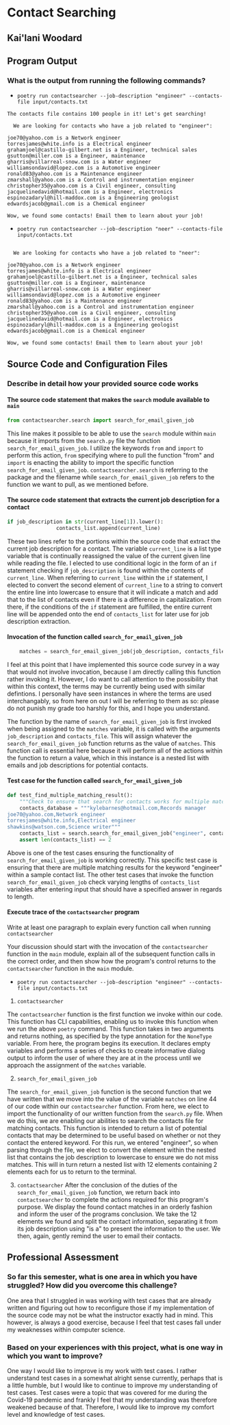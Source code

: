 # Contact Searching

## Kai'lani Woodard

## Program Output

### What is the output from running the following commands?

- `poetry run contactsearcher --job-description "engineer" --contacts-file input/contacts.txt`

```Output
The contacts file contains 100 people in it! Let's get searching!

  We are looking for contacts who have a job related to "engineer":

joe70@yahoo.com is a Network engineer
torresjames@white.info is a Electrical engineer
grahamjoel@castillo-gilbert.net is a Engineer, technical sales
gsutton@miller.com is a Engineer, maintenance
gharris@villarreal-snow.com is a Water engineer
williamsondavid@lopez.com is a Automotive engineer
ronald83@yahoo.com is a Maintenance engineer
zmarshall@yahoo.com is a Control and instrumentation engineer
christopher35@yahoo.com is a Civil engineer, consulting
jacquelinedavid@hotmail.com is a Engineer, electronics
espinozadaryl@hill-maddox.com is a Engineering geologist
edwardsjacob@gmail.com is a Chemical engineer

Wow, we found some contacts! Email them to learn about your job!
```

- `poetry run contactsearcher --job-description "neer" --contacts-file input/contacts.txt`

```Output

  We are looking for contacts who have a job related to "neer":

joe70@yahoo.com is a Network engineer
torresjames@white.info is a Electrical engineer
grahamjoel@castillo-gilbert.net is a Engineer, technical sales
gsutton@miller.com is a Engineer, maintenance
gharris@villarreal-snow.com is a Water engineer
williamsondavid@lopez.com is a Automotive engineer
ronald83@yahoo.com is a Maintenance engineer
zmarshall@yahoo.com is a Control and instrumentation engineer
christopher35@yahoo.com is a Civil engineer, consulting
jacquelinedavid@hotmail.com is a Engineer, electronics
espinozadaryl@hill-maddox.com is a Engineering geologist
edwardsjacob@gmail.com is a Chemical engineer

Wow, we found some contacts! Email them to learn about your job!
```

## Source Code and Configuration Files

### Describe in detail how your provided source code works

#### The source code statement that makes the `search` module available to `main`

```Python
from contactsearcher.search import search_for_email_given_job
```

This line makes it possible to be able to use the `search` module within 
`main` because it imports from the `search.py` file the function 
`search_for_email_given_job`. I utilize the keywords `from` and `import` 
to perform this action, `from` specifying where to pull the function 
"from" and `import` is enacting the ability to import the specific 
function `search_for_email_given_job`. `contactsearcher.search` is 
referring to the package and the filename while `search_for_email_given_job` 
refers to the function we want to pull, as we mentioned before.

#### The source code statement that extracts the current job description for a contact

```Python
if job_description in str(current_line[1]).lower():
                contacts_list.append(current_line)
```

These two lines refer to the portions within the source code that 
extract the current job description for a contact. The variable 
`current_line` is a list type variable that is continually reassigned 
the value of the current given line while reading the file. I elected 
to use conditional logic in the form of an `if` statement checking 
if `job_description` is found within the contents of `current_line`.
When referring to `current_line` within the `if` statement, I elected 
to convert the second element of `current_line` to a string to convert 
the entire line into lowercase to ensure that it will indicate a match 
and add that to the list of contacts even if there is a difference in 
capitalization. From there, if the conditions of the `if` statement are 
fulfilled, the entire current line will be appended onto the end of 
`contacts_list` for later use for job description extraction.

#### Invocation of the function called `search_for_email_given_job`

```Python
    matches = search_for_email_given_job(job_description, contacts_file)
```

I feel at this point that I have implemented this source code survey in 
a way that would not involve invocation, because I am directly calling 
this function rather invoking it. However, I do want to call attention 
to the possibility that within this context, the terms may be currently 
being used with similar defintions. I personally have seen instances in 
where the terms are used interchangably, so from here on out I will be 
referring to them as so: please do not punish my grade too harshly for 
this, and I hope you understand.

The function by the name of `search_for_email_given_job` is first invoked 
when being assigned to the `matches` variable, it is called with the 
arguments `job_description` and `contacts_file`. This will assign whatever 
the `search_for_email_given_job` function returns as the value of `matches`. 
This function call is essential here because it will perform all of the actions 
within the function to return a value, which in this instance is a nested list 
with emails and job descriptions for potential contacts.

#### Test case for the function called `search_for_email_given_job`

```Python
def test_find_multiple_matching_result():
    """Check to ensure that search for contacts works for multiple matches."""
    contacts_database = """kylebarnes@hotmail.com,Records manager
joe70@yahoo.com,Network engineer
torresjames@white.info,Electrical engineer
shawkins@watson.com,Science writer"""
    contacts_list = search.search_for_email_given_job("engineer", contacts_database)
    assert len(contacts_list) == 2
```

Above is one of the test cases ensuring the functionality of `search_for_email_given_job` 
is working correctly. This specific test case is ensuring that there are multiple 
matching results for the keyword "engineer" within a sample contact list. The other test 
cases that invoke the function `search_for_email_given_job` check varying lengths of 
`contacts_list` variables after entering input that should have a specified answer in 
regards to length.

#### Execute trace of the `contactsearcher` program

Write at least one paragraph to explain every function call when running `contactsearcher`

Your discussion should start with the invocation of the `contactsearcher`
function in the `main` module, explain all of the subsequent function calls in
the correct order, and then show how the program's control returns to the
`contactsearcher` function in the `main` module.

- `poetry run contactsearcher --job-description "engineer" --contacts-file input/contacts.txt`


1. `contactsearcher`

The `contactsearcher` function is the first function we invoke within our code. This function 
has CLI capabilities, enabling us to invoke this function when we run the above `poetry` command. 
This function takes in two arguments and returns nothing, as specified by the type annotation for 
the `NoneType` variable. From here, the program begins its execution. It declares empty variables 
and performs a series of checks to create informative dialog output to inform the user of where 
they are at in the process until we approach the assignment of the `matches` variable.

2. `search_for_email_given_job`

The `search_for_email_given_job` function is the second function that we have written that we move 
into the value of the variable `matches` on line 44 of our code within our `contactsearcher` 
function. From here, we elect to import the functionality of our written function from the `search.py` file. 
When we do this, we are enabling our abilities to search the contacts file for matching contacts. 
This function is intended to return a list of potential contacts that may be determined to be useful based on whether or not 
they contact the entered keyword. For this run, we entered "engineer", so when parsing through the 
file, we elect to convert the element within the nested list that contains the job description to 
lowercase to ensure we do not miss matches. This will in turn return a nested list with 12 elements 
containing 2 elements each for us to return to the terminal.

3. `contactsearcher`
After the conclusion of the duties of the `search_for_email_given_job` function, we return back 
into `contactsearcher` to complete the actions required for this program's purpose. We display 
the found contact matches in an orderly fashion and inform the user of the programs conclusion. 
We take the 12 elements we found and split the contact information, separating it from its job 
description using "is a" to present the information to the user. We then, again, gently remind 
the user to email their contacts.

## Professional Assessment

### So far this semester, what is one area in which you have struggled? How did you overcome this challenge?

One area that I struggled in was working with test cases that are already written and 
figuring out how to reconfigure those if my implementation of the source code may not be 
what the instructor exactly had in mind. This however, is always a good exercise, because 
I feel that test cases fall under my weaknesses within computer science.

### Based on your experiences with this project, what is one way in which you want to improve?

One way I would like to improve is my work with test cases. I rather understand test cases in 
a somewhat alright sense currently, perhaps that is a little humble, but I would like to continue 
to improve my understanding of test cases. Test cases were a topic that was covered for me during 
the Covid-19 pandemic and frankly I feel that my understanding was therefore weakened because of that. Therefore, I would like to improve my comfort level and knowledge of test cases.
